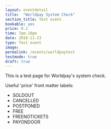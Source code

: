 ```yaml
---
layout: eventdetail
title:  "Worldpay System Check"
section_title: Test event
bookable: yes
price: 0.1
time: 7pm-10pm
date: 2018-11-23
type: Test event
image:
permalink: /events/worldpaytest
testmode: true
draft: true
---
```


This is a test page for Worldpay's system check.

Useful 'price' front matter labels:
- SOLDOUT
- CANCELLED
- POSTPONED
- FREE
- FREENOTICKETS
- PAYONDOOR

